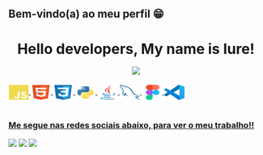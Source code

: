 ## Bem-vindo(a) ao meu perfil 😁

<div>
  <h1 align="center"> Hello developers, My name is Iure! </h1>
<div/>
  
<div align="center">
  <a href="https://github.com/Williancc1557">
  <img height="180em" src="https://github-readme-stats.vercel.app/api?username=Iure-Lima&show_icons=true&theme=radical&include_all_commits=true&count_private=true"/>
</div>

   
<div style="display: inline_block"><br>
  <img align="center" alt="Js" height="30" width="40" src="https://raw.githubusercontent.com/devicons/devicon/master/icons/javascript/javascript-plain.svg">
  <img align="center" alt="HTML" height="30" width="40" src="https://raw.githubusercontent.com/devicons/devicon/master/icons/html5/html5-original.svg">
  <img align="center" alt="CSS" height="30" width="40" src="https://raw.githubusercontent.com/devicons/devicon/master/icons/css3/css3-original.svg">
 <img align="center" alt="python" height="30" width="40" src="https://raw.githubusercontent.com/devicons/devicon/master/icons/python/python-original.svg">
 <img align="center" alt="java" height="30" width="40" src="https://raw.githubusercontent.com/devicons/devicon/master/icons/java/java-original.svg">
 <img align="center" alt="mysql" height="30" width="40" src="https://raw.githubusercontent.com/devicons/devicon/master/icons/mysql/mysql-original.svg">
 <img align="center" alt="figma" height="30" width="40" src="https://raw.githubusercontent.com/devicons/devicon/master/icons/figma/figma-original.svg">
 <img align="center" alt="vscode" height="30" width="40" src="https://raw.githubusercontent.com/devicons/devicon/master/icons/vscode/vscode-original.svg">
</div>
 
 <br>
 
  ### Me segue nas redes sociais abaixo, para ver o meu trabalho!!
 
<div> 
  <a href="https://www.youtube.com/channel/UCbdjp4dbkM3e1m1uTWILMqg/featured" target="_blank"><img src="https://img.shields.io/badge/YouTube-FF0000?style=for-the-badge&logo=youtube&logoColor=white" target="_blank"></a>
  <a href="https://instagram.com/iure_limaa" target="_blank"><img src="https://img.shields.io/badge/-Instagram-%23E4405F?style=for-the-badge&logo=instagram&logoColor=white" target="_blank"></a>
  <a href = "mailto:iurelimasilva@gmail.com"><img src="https://img.shields.io/badge/-Gmail-%23333?style=for-the-badge&logo=gmail&logoColor=white" target="_blank"></a>

</div>

